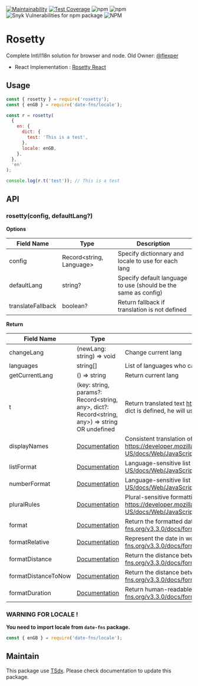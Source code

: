 [![Maintainability](https://api.codeclimate.com/v1/badges/1ff0c28615640d86e758/maintainability)](https://codeclimate.com/github/qlaffont/rosetty/maintainability) [![Test Coverage](https://api.codeclimate.com/v1/badges/1ff0c28615640d86e758/test_coverage)](https://codeclimate.com/github/qlaffont/rosetty/test_coverage) ![npm](https://img.shields.io/npm/v/rosetty) ![npm](https://img.shields.io/npm/dm/rosetty) ![Snyk Vulnerabilities for npm package](https://img.shields.io/snyk/vulnerabilities/npm/rosetty) ![NPM](https://img.shields.io/npm/l/rosetty)

# Rosetty

Complete Intl/I18n solution for browser and node. Old Owner: [@flexper](https://github.com/flexper)

- React Implementation : [Rosetty React](https://github.com/qlaffont/rosetty-react)

## Usage

```js
const { rosetty } = require('rosetty');
const { enGB } = require('date-fns/locale');

const r = rosetty(
  {
    en: {
      dict: {
        test: 'This is a test',
      },
      locale: enGB,
    },
  },
  'en'
);

console.log(r.t('test')); // This is a test
```

## API

### rosetty(config, defaultLang?)

**Options**

| Field Name        | Type                     | Description                                                    |
| ----------------- | ------------------------ | -------------------------------------------------------------- |
| config            | Record<string, Language> | Specify dictionnary and locale to use for each lang            |
| defaultLang       | string?                  | Specify default language to use (should be the same as config) |
| translateFallback | boolean?                 | Return fallback if translation is not defined                  |

**Return**

| Field Name          | Type                                                                                                                             | Description                                                                                                                                                                           |
| ------------------- | -------------------------------------------------------------------------------------------------------------------------------- | ------------------------------------------------------------------------------------------------------------------------------------------------------------------------------------- |
| changeLang          | (newLang: string) => void                                                                                                        | Change current lang                                                                                                                                                                   |
| languages           | string[]                                                                                                                         | List of languages who can be selected                                                                                                                                                 |
| getCurrentLang      | () => string                                                                                                                     | Return current lang                                                                                                                                                                   |
| t                   | (key: string, params?: Record<string, any>, dict?: Record<string, any>) => string OR undefined                                   | Return translated text <https://github.com/lukeed/rosetta#rosettatkey-params-lang>. If dict is defined, he will use dict.                                                             |
| displayNames        | [Documentation](https://developer.mozilla.org/en-US/docs/Web/JavaScript/Reference/Global_Objects/Intl/DisplayNames/DisplayNames) | Consistent translation of language, region and script display names <https://developer.mozilla.org/en-US/docs/Web/JavaScript/Reference/Global_Objects/Intl/DisplayNames/DisplayNames> |
| listFormat          | [Documentation](https://developer.mozilla.org/en-US/docs/Web/JavaScript/Reference/Global_Objects/Intl/ListFormat/ListFormat)     | Language-sensitive list formatting <https://developer.mozilla.org/en-US/docs/Web/JavaScript/Reference/Global_Objects/Intl/ListFormat/ListFormat>                                      |
| numberFormat        | [Documentation](https://developer.mozilla.org/en-US/docs/Web/JavaScript/Reference/Global_Objects/Intl/NumberFormat/NumberFormat) | Language-sensitive list formatting <https://developer.mozilla.org/en-US/docs/Web/JavaScript/Reference/Global_Objects/Intl/NumberFormat/NumberFormat>                                  |
| pluralRules         | [Documentation](https://developer.mozilla.org/en-US/docs/Web/JavaScript/Reference/Global_Objects/Intl/PluralRules/PluralRules)   | Plural-sensitive formatting and plural-related language rules <https://developer.mozilla.org/en-US/docs/Web/JavaScript/Reference/Global_Objects/Intl/PluralRules/PluralRules>         |
| format              | [Documentation](https://date-fns.org/v3.3.0/docs/format)                                                                        | Return the formatted date string in the given format <https://date-fns.org/v3.3.0/docs/format>                                                                                       |
| formatRelative      | [Documentation](https://date-fns.org/v3.3.0/docs/formatRelative)                                                                | Represent the date in words relative to the given base date. <https://date-fns.org/v3.3.0/docs/formatRelative>                                                                       |
| formatDistance      | [Documentation](https://date-fns.org/v3.3.0/docs/formatDistance)                                                                | Return the distance between the given dates in words. <https://date-fns.org/v3.3.0/docs/formatDistance>                                                                              |
| formatDistanceToNow | [Documentation](https://date-fns.org/v3.3.0/docs/formatDistanceToNow)                                                           | Return the distance between the given date and now in words. <https://date-fns.org/v3.3.0/docs/formatDistanceToNow>                                                                  |
| formatDuration      | [Documentation](https://date-fns.org/v3.3.0/docs/formatDuration)                                                                | Return human-readable duration string i.e. "9 months 2 days" <https://date-fns.org/v3.3.0/docs/formatDuration>                                                                       |  |

### WARNING FOR LOCALE !

**You need to import locale from `date-fns` package.**

```js
const { enGB } = require('date-fns/locale');
```

## Maintain

This package use [TSdx](https://github.com/jaredpalmer/tsdx). Please check documentation to update this package.
